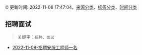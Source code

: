 :alarm_clock: 更新时间: 2022-11-08 17:47:04。[来源分类](../README.md)、[标签分类](../TAGS.md)、[时间分类](../TIMELINE.md)

## 招聘面试


> 关键字：`招聘`、`面试`



- [2022-11-08-招聘安服工程师一名](https://www.v2ex.com/t/893696) 